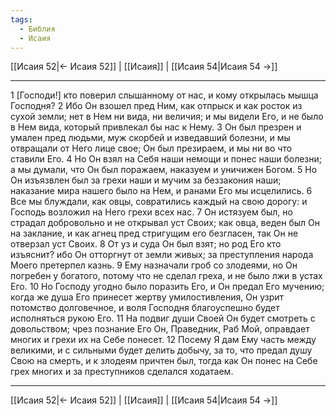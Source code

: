 ```yaml
---
tags:
  - Библия
  - Исаия
---
```

[[Исаия 52|← Исаия 52]] | [[Исаия]] | [[Исаия 54|Исаия 54 →]]

---
1 [Господи!] кто поверил слышанному от нас, и кому открылась мышца Господня?
2 Ибо Он взошел пред Ним, как отпрыск и как росток из сухой земли; нет в Нем ни вида, ни величия; и мы видели Его, и не было в Нем вида, который привлекал бы нас к Нему.
3 Он был презрен и умален пред людьми, муж скорбей и изведавший болезни, и мы отвращали от Него лице свое; Он был презираем, и мы ни во что ставили Его.
4 Но Он взял на Себя наши немощи и понес наши болезни; а мы думали, что Он был поражаем, наказуем и уничижен Богом.
5 Но Он изъязвлен был за грехи наши и мучим за беззакония наши; наказание мира нашего было на Нем, и ранами Его мы исцелились.
6 Все мы блуждали, как овцы, совратились каждый на свою дорогу: и Господь возложил на Него грехи всех нас.
7 Он истязуем был, но страдал добровольно и не открывал уст Своих; как овца, веден был Он на заклание, и как агнец пред стригущим его безгласен, так Он не отверзал уст Своих.
8 От уз и суда Он был взят; но род Его кто изъяснит? ибо Он отторгнут от земли живых; за преступления народа Моего претерпел казнь.
9 Ему назначали гроб со злодеями, но Он погребен у богатого, потому что не сделал греха, и не было лжи в устах Его.
10 Но Господу угодно было поразить Его, и Он предал Его мучению; когда же душа Его принесет жертву умилостивления, Он узрит потомство долговечное, и воля Господня благоуспешно будет исполняться рукою Его.
11 На подвиг души Своей Он будет смотреть с довольством; чрез познание Его Он, Праведник, Раб Мой, оправдает многих и грехи их на Себе понесет.
12 Посему Я дам Ему часть между великими, и с сильными будет делить добычу, за то, что предал душу Свою на смерть, и к злодеям причтен был, тогда как Он понес на Себе грех многих и за преступников сделался ходатаем.

---
[[Исаия 52|← Исаия 52]] | [[Исаия]] | [[Исаия 54|Исаия 54 →]]